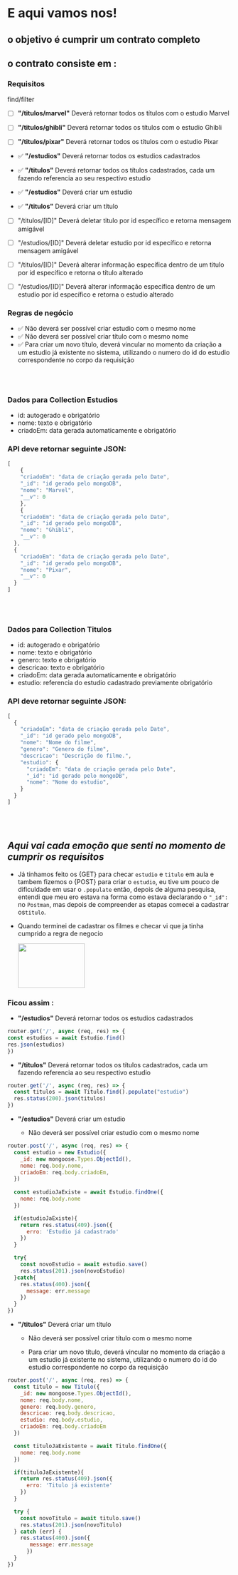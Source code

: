 # E aqui vamos nos!

## o objetivo é cumprir um contrato completo 

## o contrato consiste em :

### Requisitos 
find/filter
- [ ]  **"/titulos/marvel"** Deverá retornar todos os títulos com o estudio Marvel
- [ ]  **"/titulos/ghibli"** Deverá retornar todos os títulos com o estudio Ghibli
- [ ]  **"/titulos/pixar"** Deverá retornar todos os títulos com o estudio Pixar


- ✅   **"/estudios"** Deverá retornar todos os estudios cadastrados
- ✅  **"/titulos"** Deverá retornar todos os títulos cadastrados, cada um fazendo referencia ao seu respectivo estudio

- ✅  **"/estudios"** Deverá criar um estudio 
- ✅  **"/titulos"**  Deverá criar um título 

- [ ]  "/titulos/[ID]" Deverá deletar titulo por id específico e retorna mensagem amigável
- [ ]  "/estudios/[ID]" Deverá deletar estudio por id específico e retorna mensagem amigável

- [ ]  "/titulos/[ID]" Deverá alterar informação específica dentro de um titulo por id específico e retorna o título alterado
- [ ]  "/estudios/[ID]" Deverá alterar informação específica dentro de um estudio por id específico e retorna o estudio alterado


### Regras de negócio

- ✅  Não deverá ser possível criar estudio com o mesmo nome
- ✅  Não deverá ser possível criar título com o mesmo nome
- ✅  Para criar um novo título, deverá vincular no momento da criação a um estudio já existente no sistema, utilizando o numero do id do estudio correspondente no corpo da requisição

<br>
<br>

### Dados para Collection Estudios

- id: autogerado e obrigatório
- nome: texto e obrigatório
- criadoEm: data gerada automaticamente e obrigatório


### API deve retornar seguinte JSON:

```jsx
[
    {
    "criadoEm": "data de criação gerada pelo Date",
    "_id": "id gerado pelo mongoDB",
    "nome": "Marvel",
    "__v": 0
    },
    {
    "criadoEm": "data de criação gerada pelo Date",
    "_id": "id gerado pelo mongoDB",
    "nome": "Ghibli",
    "__v": 0
  },
  {
    "criadoEm": "data de criação gerada pelo Date",
    "_id": "id gerado pelo mongoDB",
    "nome": "Pixar",
    "__v": 0
  }
]
```
<br>
<br>

### Dados para Collection Titulos

- id: autogerado e obrigatório
- nome: texto e obrigatório
- genero: texto e obrigatório
- descricao: texto e obrigatório
- criadoEm: data gerada automaticamente e obrigatório
- estudio: referencia do estudio cadastrado previamente obrigatório


### API deve retornar seguinte JSON:

```jsx
[
  {
    "criadoEm": "data de criação gerada pelo Date",
    "_id": "id gerado pelo mongoDB",
    "nome": "Nome do filme",
    "genero": "Genero do filme",
    "descricao": "Descrição do filme.",
    "estudio": {
      "criadoEm": "data de criação gerada pelo Date",
      "_id": "id gerado pelo mongoDB",
      "nome": "Nome do estudio",
    }
  }
]
```
<br>
<br>



## *Aqui vai cada emoção que senti no momento de cumprir os requisitos*
* Já tinhamos feito os {GET} para checar `estudio` e `titulo` em aula e tambem fizemos o {POST} para criar o `estudio`, eu tive um pouco de dificuldade em usar o `.populate` então, depois de alguma pesquisa, entendi que meu ero estava na forma como estava declarando o `"_id":` no `Postman`, mas depois de compreender as etapas comecei a cadastrar os`titulo`. 

* Quando terminei de cadastrar os filmes e checar vi que ja tinha cumprido a regra de negocio 

  <img src="https://media.giphy.com/media/43VhxnrEOQ44U/giphy.gif" width="150" height="100" />


 ### Ficou assim : 
  * **"/estudios"** Deverá retornar todos os estudios cadastrados
  ```javascript
  router.get('/', async (req, res) => {
  const estudios = await Estudio.find()
  res.json(estudios)
  })
```
* **"/titulos"** Deverá retornar todos os títulos cadastrados, cada um fazendo referencia ao seu respectivo estudio

```javascript
router.get('/', async (req, res) => {
  const titulos = await Titulo.find().populate("estudio")
  res.status(200).json(titulos)
})
```
* **"/estudios"** Deverá criar um estudio 

  * Não deverá ser possível criar estudio com o mesmo nome

```javascript
router.post('/', async (req, res) => {
  const estudio = new Estudio({
    _id: new mongoose.Types.ObjectId(),
    nome: req.body.nome,
    criadoEm: req.body.criadoEm,
  })
 
  const estudioJaExiste = await Estudio.findOne({
    nome: req.body.nome
  })

  if(estudioJaExiste){
    return res.status(409).json({
      erro: 'Estudio já cadastrado'
    })
  }

  try{
    const novoEstudio = await estudio.save()
    res.status(201).json(novoEstudio)
  }catch{
    res.status(400).json({
      message: err.message
    })
  }
})
```

* **"/titulos"**  Deverá criar um título 

  * Não deverá ser possível criar título com o mesmo nome
  
  * Para criar um novo título, deverá vincular no momento da criação a um estudio já existente no sistema, utilizando o numero do id do estudio correspondente no corpo da requisição

```javascript
router.post('/', async (req, res) => {
  const titulo = new Titulo({
    _id: new mongoose.Types.ObjectId(),
    nome: req.body.nome,
    genero: req.body.genero,
    descricao: req.body.descricao,
    estudio: req.body.estudio,
    criadoEm: req.body.criadoEm
  })

  const tituloJaExistente = await Titulo.findOne({
    nome: req.body.nome
  })

  if(tituloJaExistente){
    return res.status(409).json({
      erro: 'Titulo já existente'
    })
  }

  try {
    const novoTitulo = await titulo.save()
    res.status(201).json(novoTitulo)
  } catch (err) {
    res.status(400).json({
       message: err.message
      })
  }
})
```
